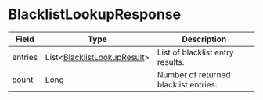 # BlacklistLookupResponse

Field | Type | Description
--- | --- | --- 
entries | List<[BlacklistLookupResult](../data-models/blacklist-lookup-result.md)> | List of blacklist entry results.
count | Long | Number of returned blacklist entries.